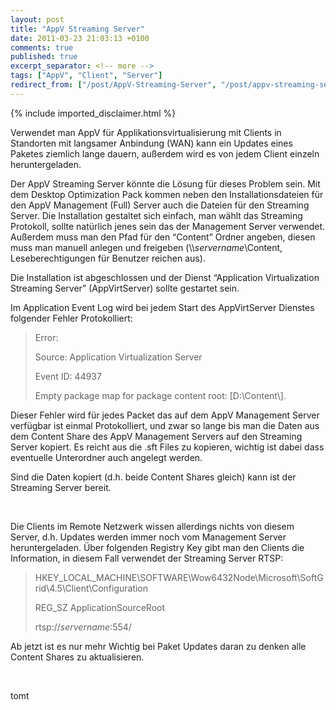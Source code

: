 ```yaml
---
layout: post
title: "AppV Streaming Server"
date: 2011-03-23 21:03:13 +0100
comments: true
published: true
excerpt_separator: <!-- more -->
tags: ["AppV", "Client", "Server"]
redirect_from: ["/post/AppV-Streaming-Server", "/post/appv-streaming-server"]
---
```

<!-- more -->
{% include imported_disclaimer.html %}
<p>Verwendet man AppV für Applikationsvirtualisierung mit Clients in Standorten mit langsamer Anbindung (WAN) kann ein Updates eines Paketes ziemlich lange dauern, außerdem wird es von jedem Client einzeln heruntergeladen.</p>  <p>Der AppV Streaming Server könnte die Lösung für dieses Problem sein. Mit dem Desktop Optimization Pack kommen neben den Installationsdateien für den AppV Management (Full) Server auch die Dateien für den Streaming Server. Die Installation gestaltet sich einfach, man wählt das Streaming Protokoll, sollte natürlich jenes sein das der Management Server verwendet. Außerdem muss man den Pfad für den “Content” Ordner angeben, diesen muss man manuell anlegen und freigeben (\\<em>servername</em>\Content, Leseberechtigungen für Benutzer reichen aus).</p>  <p>Die Installation ist abgeschlossen und der Dienst “Application Virtualization Streaming Server” (AppVirtServer) sollte gestartet sein.</p>  <p>Im Application Event Log wird bei jedem Start des AppVirtServer Dienstes folgender Fehler Protokolliert:</p>  <blockquote>   <p>Error:</p>    <p>Source: Application Virtualization Server</p>    <p>Event ID: 44937</p>    <p>Empty package map for package content root: [D:\Content\].</p> </blockquote>  <p>Dieser Fehler wird für jedes Packet das auf dem AppV Management Server verfügbar ist einmal Protokolliert, und zwar so lange bis man die Daten aus dem Content Share des AppV Management Servers auf den Streaming Server kopiert. Es reicht aus die .sft Files zu kopieren, wichtig ist dabei dass eventuelle Unterordner auch angelegt werden.</p>  <p>Sind die Daten kopiert (d.h. beide Content Shares gleich) kann ist der Streaming Server bereit.</p>  <p>&#160;</p>  <p>Die Clients im Remote Netzwerk wissen allerdings nichts von diesem Server, d.h. Updates werden immer noch vom Management Server heruntergeladen. Über folgenden Registry Key gibt man den Clients die Information, in diesem Fall verwendet der Streaming Server RTSP:</p>  <blockquote>   <p>HKEY_LOCAL_MACHINE\SOFTWARE\Wow6432Node\Microsoft\SoftGrid\4.5\Client\Configuration</p>    <p>REG_SZ ApplicationSourceRoot</p>    <p>rtsp://<em>servername</em>:554/</p> </blockquote>  <p>Ab jetzt ist es nur mehr Wichtig bei Paket Updates daran zu denken alle Content Shares zu aktualisieren. </p>  <p>&#160;</p>  <p>tomt</p>
